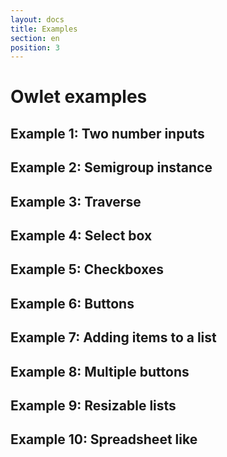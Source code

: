 ```yaml
---
layout: docs
title: Examples
section: en
position: 3
---
```


# Owlet examples

## Example 1: Two number inputs

<div id="example-1" ></div>

## Example 2: Semigroup instance

<div id="example-2" ></div>

## Example 3: Traverse
<div id="example-3" ></div>

## Example 4: Select box

<div id="example-4" ></div>

## Example 5: Checkboxes

<div id="example-5" ></div>

## Example 6: Buttons

<div id="example-6" ></div>

## Example 7: Adding items to a list

<div id="example-7" ></div>

## Example 8: Multiple buttons

<div id="example-8" ></div>

## Example 9: Resizable lists

<div id="example-9"></div>

## Example 10: Spreadsheet like

<div id="example-10"></div>

<script src="demo/owlet-opt.js"></script>
